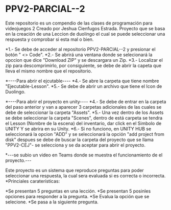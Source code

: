 # PPV2-PARCIAL--2
Este repositorio es un compendio de las clases de programación para videojuegos 2
Creado por Jeshua Cienfugos Estrada. Proyecto que se basa en la creación de una Leccion de duolingo el cual se puede seleccionar una respuesta y comprobar si esta mal o bien.

*1.- Se debe de acceder al repositorio  PPV2-PARCIAL--2 y presionar el botón " <> Code".
*2.- Se abrirá una ventana donde se selecionará la opccion que dice "Download ZIP" y se descargara un Zip.
*3.- Localizar el zip para descomprimirlo, por consiguiente, se debe de abrir la capeta que lleva el mismo nombre que el repositorio.

*----Para abrir el ejcutable----
*4.- Se abre la carpeta que tiene nombre "Ejecutable-Lesson". 
*5.- Se debe de abrir un archivo que tiene el Icon de Duolingo.

*----Para abrir el proyecto en unity---- 
*4.- Se debe de entrar en la carpeta del paso anterior y van a aparecer 3 carpetas adicionales de las cuales se debe de seleccionar la carpeta "Assets". 
*5.- Una vez dentro de los Assets se debe seleccionar la carpeta "Scenes", dentro de está carpeta se tendra el Lesson (Nombre de la escena) del inventario, dar click en el Simbolo de UNITY Y se abrira en su Unity. 
*6.- Si no funciono, en UNITY HUB se seleccionará la opcion "ADD" y se seleccionará la opción "add project from disk" despues se debe de buscar la carpeta del proyecto que se llama "PPV2-CEJ"- se selecciona y se da aceptar para abrir el proyecto.

*---se subio un video en Teams donde se muestra el funcionamiento de el proyecto.---

Este proyecto es un sistema que reproduce preguntas para poder seleccionar una respuesta, la cual sera evaluada si es correcta o incorrecta.
*Princiales caraterísticas:

*Se presentan 5 preguntas en una lección.
*Se presentan 5 posinles opciones para responder a la pregunta.
*Se Evalua la opción que se selecione.
*Se pasa a la siguiente pregunta.
